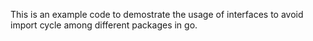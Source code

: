 This is an example code to demostrate the usage of interfaces to avoid import cycle among different packages in go.
